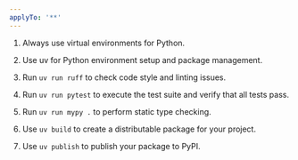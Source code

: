 ```yaml
---
applyTo: '**'
---
```


1. Always use virtual environments for Python.

2. Use uv for Python environment setup and package management.

3. Run `uv run ruff` to check code style and linting issues.

4. Run `uv run pytest` to execute the test suite and verify that all tests pass.

5. Run `uv run mypy .` to perform static type checking.

6. Use `uv build` to create a distributable package for your project.

7. Use `uv publish` to publish your package to PyPI.